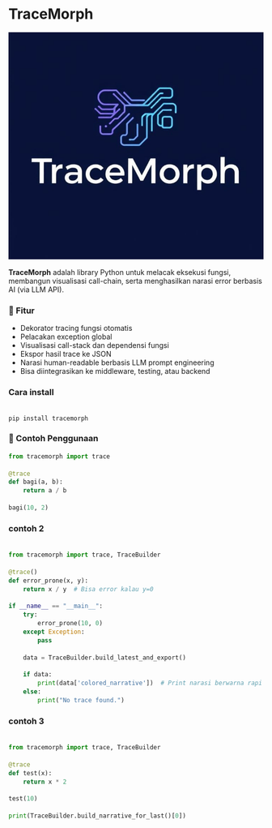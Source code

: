# TraceMorph

![image](tracemorph/static/icon.jpg)

**TraceMorph** adalah library Python untuk melacak eksekusi fungsi, membangun visualisasi call-chain, serta menghasilkan narasi error berbasis AI (via LLM API).

### 🚀 Fitur

- Dekorator tracing fungsi otomatis
- Pelacakan exception global
- Visualisasi call-stack dan dependensi fungsi
- Ekspor hasil trace ke JSON
- Narasi human-readable berbasis LLM prompt engineering
- Bisa diintegrasikan ke middleware, testing, atau backend

### Cara install

```pip

pip install tracemorph

```

### 🧠 Contoh Penggunaan

```python
from tracemorph import trace

@trace
def bagi(a, b):
    return a / b

bagi(10, 2)
```

### contoh 2

```python

from tracemorph import trace, TraceBuilder

@trace()
def error_prone(x, y):
    return x / y  # Bisa error kalau y=0

if __name__ == "__main__":
    try:
        error_prone(10, 0)
    except Exception:
        pass

    data = TraceBuilder.build_latest_and_export()

    if data:
        print(data['colored_narrative'])  # Print narasi berwarna rapi di terminal
    else:
        print("No trace found.")

```

### contoh 3

```python

from tracemorph import trace, TraceBuilder

@trace
def test(x):
    return x * 2

test(10)

print(TraceBuilder.build_narrative_for_last()[0])

```
